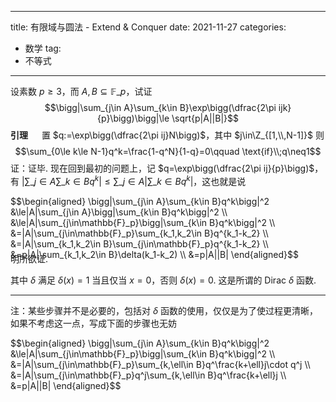 
---
title: 有限域与圆法 - Extend & Conquer
date: 2021-11-27
categories:
  - 数学
tag:
  - 不等式
---

设素数 $p\ge3$，而 $A,B\subseteq\mathbb{F}\_p$，试证
$$\bigg|\sum_{j\in A}\sum_{k\in B}\exp\bigg(\dfrac{2\pi ijk}{p}\bigg)\bigg|\le \sqrt{p|A||B|}$$ 
**引理** &emsp; 置 $q:=\exp\bigg(\dfrac{2\pi ij}N\bigg)$，其中 $j\in\Z_{[1,\\,N-1]}$ 则 $$\sum_{0\le k\le N-1}q^k=\frac{1-q^N}{1-q}=0\qquad \text{if}\\;q\neq1$$ 证：证毕. 
现在回到最初的问题上，记 $q=\exp\bigg(\dfrac{2\pi ij}{p}\bigg)$，有 $\big|\sum\_{j\in A}\sum\_{k\in B}q^k\big|\le\sum\_{j\in A}|\sum\_{k\in B}q^k|$，这也就是说

<div class="scroll" style="margin-bottom: -0.8em;"> $$\begin{aligned}
\bigg|\sum_{j\in A}\sum_{k\in B}q^k\bigg|^2
&\le|A|\sum_{j\in A}\bigg|\sum_{k\in B}q^k\bigg|^2 \\
&\le|A|\sum_{j\in\mathbb{F}_p}\bigg|\sum_{k\in B}q^k\bigg|^2 \\
&=|A|\sum_{j\in\mathbb{F}_p}\sum_{k_1,k_2\in B}q^{k_1-k_2} \\
&=|A|\sum_{k_1,k_2\in B}\sum_{j\in\mathbb{F}_p}q^{k_1-k_2} \\
&=p|A|\sum_{k_1,k_2\in B}\delta(k_1-k_2) \\
&=p|A||B|
\end{aligned}$$</div> 明所欲证.

其中 $\delta$ 满足 $\delta(x)=1$ 当且仅当 $x=0$，否则 $\delta(x)=0$. 这是所谓的 Dirac $\delta$ 函数.

---

注：某些步骤并不是必要的，包括对 $\delta$ 函数的使用，仅仅是为了使过程更清晰，如果不考虑这一点，写成下面的步骤也无妨
<div class="scroll" style="margin-bottom: -0.8em;"> $$\begin{aligned}
\bigg|\sum_{j\in A}\sum_{k\in B}q^k\bigg|^2
&\le|A|\sum_{j\in\mathbb{F}_p}\bigg|\sum_{k\in B}q^k\bigg|^2 \\
&=|A|\sum_{j\in\mathbb{F}_p}\sum_{k,\ell\in B}q^\frac{k+\ell}j\cdot q^j \\
&=|A|\sum_{j\in\mathbb{F}_p}q^j\sum_{k,\ell\in B}q^\frac{k+\ell}j \\
&=p|A||B|
\end{aligned}$$</div> 







